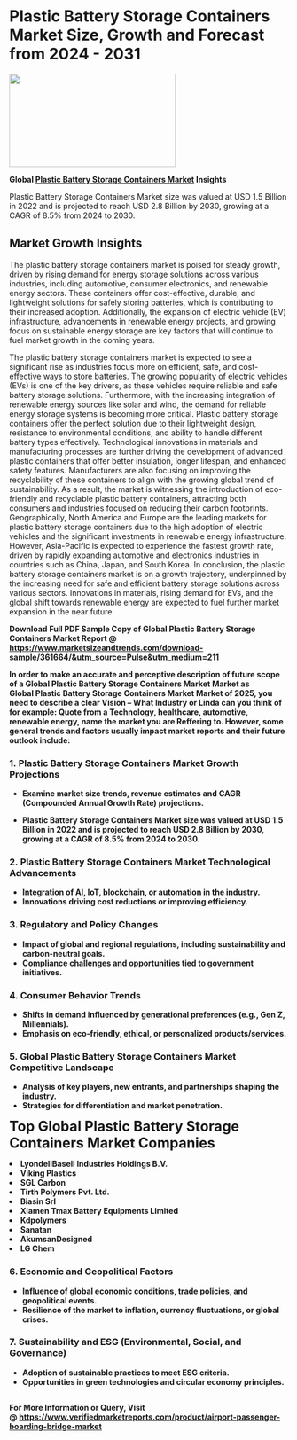 <H1>Plastic Battery Storage Containers Market Size, Growth and Forecast from 2024 - 2031</H1><img class="aligncenter size-medium wp-image-584254" src="https://thirdeyenews.in/wp-content/uploads/2024/09/Global-Market-Research-300x168.jpeg" alt="" width="300" height="168" /><p><strong>Global&nbsp;<a href="https://www.marketsizeandtrends.com/download-sample/361664/&amp;utm_source=Pulse&amp;utm_medium=211">Plastic Battery Storage Containers Market</a> Insights</strong></p><p>Plastic Battery Storage Containers Market size was valued at USD 1.5 Billion in 2022 and is projected to reach USD 2.8 Billion by 2030, growing at a CAGR of 8.5% from 2024 to 2030.</p><p><h2>Market Growth Insights</h2> <p>The plastic battery storage containers market is poised for steady growth, driven by rising demand for energy storage solutions across various industries, including automotive, consumer electronics, and renewable energy sectors. These containers offer cost-effective, durable, and lightweight solutions for safely storing batteries, which is contributing to their increased adoption. Additionally, the expansion of electric vehicle (EV) infrastructure, advancements in renewable energy projects, and growing focus on sustainable energy storage are key factors that will continue to fuel market growth in the coming years.</p> <p><strong></strong></p> <p>The plastic battery storage containers market is expected to see a significant rise as industries focus more on efficient, safe, and cost-effective ways to store batteries. The growing popularity of electric vehicles (EVs) is one of the key drivers, as these vehicles require reliable and safe battery storage solutions. Furthermore, with the increasing integration of renewable energy sources like solar and wind, the demand for reliable energy storage systems is becoming more critical. Plastic battery storage containers offer the perfect solution due to their lightweight design, resistance to environmental conditions, and ability to handle different battery types effectively. Technological innovations in materials and manufacturing processes are further driving the development of advanced plastic containers that offer better insulation, longer lifespan, and enhanced safety features. Manufacturers are also focusing on improving the recyclability of these containers to align with the growing global trend of sustainability. As a result, the market is witnessing the introduction of eco-friendly and recyclable plastic battery containers, attracting both consumers and industries focused on reducing their carbon footprints. Geographically, North America and Europe are the leading markets for plastic battery storage containers due to the high adoption of electric vehicles and the significant investments in renewable energy infrastructure. However, Asia-Pacific is expected to experience the fastest growth rate, driven by rapidly expanding automotive and electronics industries in countries such as China, Japan, and South Korea. In conclusion, the plastic battery storage containers market is on a growth trajectory, underpinned by the increasing need for safe and efficient battery storage solutions across various sectors. Innovations in materials, rising demand for EVs, and the global shift towards renewable energy are expected to fuel further market expansion in the near future.</p> <p><strong></p><p><span class=""><strong>Download Full PDF Sample Copy of Global Plastic Battery Storage Containers Market Report</strong> @ <a href="https://www.marketsizeandtrends.com/download-sample/361664/&amp;utm_source=Pulse&amp;utm_medium=211" target="_blank">https://www.marketsizeandtrends.com/download-sample/361664/&amp;utm_source=Pulse&amp;utm_medium=211</a></span></p><p>In order to make an accurate and perceptive description of future scope of a Global&nbsp;Plastic Battery Storage Containers Market Market as Global&nbsp;Plastic Battery Storage Containers Market Market of 2025, you need to describe a clear Vision &ndash; What Industry or Linda can you think of for example: Quote from a Technology, healthcare, automotive, renewable energy, name the market you are Reffering to. However, some general trends and factors usually impact market reports and their future outlook include:</p><h3>1.&nbsp;<strong>Plastic Battery Storage Containers Market Growth Projections</strong></h3><ul><li>Examine market size trends, revenue estimates and CAGR (Compounded Annual Growth Rate) projections.</li><li><p>Plastic Battery Storage Containers Market size was valued at USD 1.5 Billion in 2022 and is projected to reach USD 2.8 Billion by 2030, growing at a CAGR of 8.5% from 2024 to 2030.</p></li></ul><h3>2.&nbsp;<strong>Plastic Battery Storage Containers Market Technological Advancements</strong></h3><ul><li>Integration of AI, IoT, blockchain, or automation in the industry.</li><li>Innovations driving cost reductions or improving efficiency.</li></ul><h3>3.&nbsp;<strong>Regulatory and Policy Changes</strong></h3><ul><li>Impact of global and regional regulations, including sustainability and carbon-neutral goals.</li><li>Compliance challenges and opportunities tied to government initiatives.</li></ul><h3>4.&nbsp;<strong>Consumer Behavior Trends</strong></h3><ul><li>Shifts in demand influenced by generational preferences (e.g., Gen Z, Millennials).</li><li>Emphasis on eco-friendly, ethical, or personalized products/services.</li></ul><h3>5.&nbsp;<strong>Global Plastic Battery Storage Containers Market Competitive Landscape</strong></h3><ul><li>Analysis of key players, new entrants, and partnerships shaping the industry.</li><li>Strategies for differentiation and market penetration.</li></ul><p data-pm-slice="1 1 []"><span style="color: inherit; font-family: inherit; font-size: 25px;">Top Global Plastic Battery Storage Containers Market Companies</span></p><div class="" data-test-id=""><p><li>LyondellBasell Industries Holdings B.V.</li><li> Viking Plastics</li><li> SGL Carbon</li><li> Tirth Polymers Pvt. Ltd.</li><li> Biasin Srl</li><li> Xiamen Tmax Battery Equipments Limited</li><li> Kdpolymers</li><li> Sanatan</li><li> AkumsanDesigned</li><li> LG Chem</li></p></div><h3>6.&nbsp;<strong>Economic and Geopolitical Factors</strong></h3><ul><li>Influence of global economic conditions, trade policies, and geopolitical events.</li><li>Resilience of the market to inflation, currency fluctuations, or global crises.</li></ul><h3>7.&nbsp;<strong>Sustainability and ESG (Environmental, Social, and Governance)</strong></h3><ul><li>Adoption of sustainable practices to meet ESG criteria.</li><li>Opportunities in green technologies and circular economy principles.</li></ul><h2><strong style="font-size: 14px;">For More Information or Query, Visit @&nbsp;</strong><a style="background-color: #ffffff; font-size: 14px;" href="https://www.marketsizeandtrends.com/report/plastic-battery-storage-containers-market/" target="_blank">https://www.verifiedmarketreports.com/product/airport-passenger-boarding-bridge-market</a></h2>
